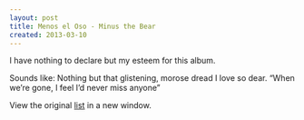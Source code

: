 ```yaml
---
layout: post
title: Menos el Oso - Minus the Bear
created: 2013-03-10
---
```


I have nothing to declare but my esteem for this album.

Sounds like: Nothing but that glistening, morose dread I love so dear.
“When we’re gone, I feel I’d never miss anyone”

View the original
[list](https://docs.google.com/spreadsheet/pub?key=0ArDppihwaWa6dFdaeV9pOXNTeERqbWVFTFp5bWFuNmc&output=html) in a
new window.

